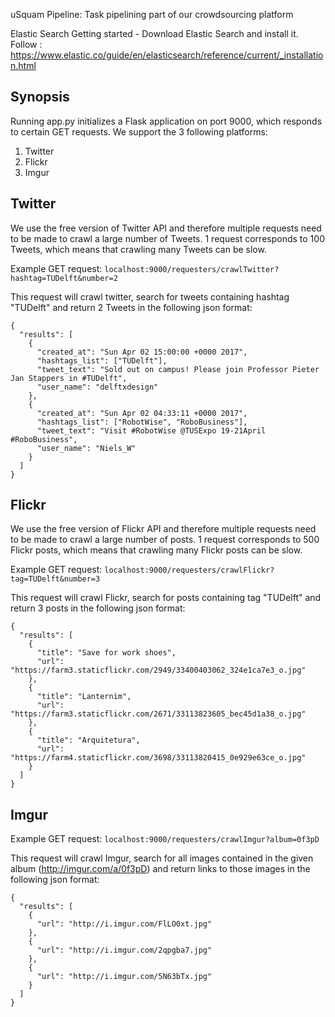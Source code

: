 uSquam Pipeline:
Task pipelining part of our crowdsourcing platform

Elastic Search
Getting started - Download Elastic Search and install it.
Follow : https://www.elastic.co/guide/en/elasticsearch/reference/current/_installation.html

## Synopsis

Running app.py initializes a Flask application on port 9000, which responds to certain GET requests. We support the 3 following platforms:

1. Twitter
2. Flickr
3. Imgur

## Twitter

We use the free version of Twitter API and therefore multiple requests need to be made to crawl a large number of Tweets. 1 request corresponds to 100 Tweets, which means that crawling many Tweets can be slow.

Example GET request: `localhost:9000/requesters/crawlTwitter?hashtag=TUDelft&number=2`

This request will crawl twitter, search for tweets containing hashtag "TUDelft" and return 2 Tweets in the following json format:

	{
	  "results": [
		{
		  "created_at": "Sun Apr 02 15:00:00 +0000 2017",
		  "hashtags_list": ["TUDelft"],
		  "tweet_text": "Sold out on campus! Please join Professor Pieter Jan Stappers in #TUDelft",
		  "user_name": "delftxdesign"
		},
		{
		  "created_at": "Sun Apr 02 04:33:11 +0000 2017",
		  "hashtags_list": ["RobotWise", "RoboBusiness"],
		  "tweet_text": "Visit #RobotWise @TUSExpo 19-21April #RoboBusiness",
		  "user_name": "Niels_W"
		}
	  ]
	}

## Flickr

We use the free version of Flickr API and therefore multiple requests need to be made to crawl a large number of posts. 1 request corresponds to 500 Flickr posts, which means that crawling many Flickr posts can be slow.

Example GET request: `localhost:9000/requesters/crawlFlickr?tag=TUDelft&number=3`

This request will crawl Flickr, search for posts containing tag "TUDelft" and return 3 posts in the following json format:

	{
	  "results": [
		{
		  "title": "Save for work shoes",
		  "url": "https://farm3.staticflickr.com/2949/33400403062_324e1ca7e3_o.jpg"
		},
		{
		  "title": "Lanternim",
		  "url": "https://farm3.staticflickr.com/2671/33113823605_bec45d1a38_o.jpg"
		},
		{
		  "title": "Arquitetura",
		  "url": "https://farm4.staticflickr.com/3698/33113820415_0e929e63ce_o.jpg"
		}
	  ]
	}

## Imgur

Example GET request: `localhost:9000/requesters/crawlImgur?album=0f3pD`

This request will crawl Imgur, search for all images contained in the given album (http://imgur.com/a/0f3pD) and return links to those images in the following json format:

	{
	  "results": [
		{
		  "url": "http://i.imgur.com/FlLO0xt.jpg"
		},
		{
		  "url": "http://i.imgur.com/2qpgba7.jpg"
		},
		{
		  "url": "http://i.imgur.com/5N63bTx.jpg"
		}
	  ]
	}
